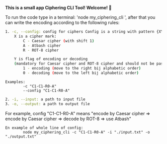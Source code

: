 **This is a small app Ciphering CLI Tool!
Welcome! 🚀**

To run the code type in a terminal: 'node my_ciphering_cli ', after that you can write the encoding according to the
following rules:

```sh
1. -c, --config: config for ciphers Config is a string with pattern {XY(-)}n, where:
    X is a cipher mark:
        C - Caesar cipher (with shift 1)
        A - Atbash cipher
        R - ROT-8 cipher
```      

```sh
    Y is flag of encoding or decoding 
    (mandatory for Caesar cipher and ROT-8 cipher and should not be passed Atbash cipher)
        1 - encoding (move to the right bij alphabetic order)
        0 - decoding (move to the left bij alphabetic order)
```  

```shell
Examples: 
        -c "C1-C1-R0-A"
        --config "C1-C1-R0-A"
```

```sh
2. -i, --input: a path to input file
3. -o, --output: a path to output file
```  

For example, config "C1-C1-R0-A" means
"encode by Caesar cipher => encode by Caesar cipher => decode by ROT-8 => use Atbash"

```shell
En example of whole line of config:
        node my_ciphering_cli -c "C1-C1-R0-A" -i "./input.txt" -o "./output.txt"
```
